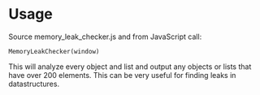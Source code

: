 Usage
===========

Source memory_leak_checker.js and from JavaScript call:

    MemoryLeakChecker(window)

This will analyze every object and list and output any objects or lists that have over 200 elements. This can be very useful for finding leaks in datastructures.
